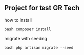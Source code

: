 
## Project for test GR Tech

how to install

```bash composer install```

migrate with seeding

```bash php artisan migrate --seed ```